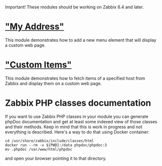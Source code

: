 Important! These modules should be working on Zabbix 6.4 and later.

# ["My Address"](./my-address/)

This module demonstrates how to add a new menu element that will display a custom web page.

# ["Custom Items"](./customitems/)

This module demonstrates how to fetch items of a specified host from Zabbix and display them on a custom web page.

# Zabbix PHP classes documentation

If you want to use Zabbix PHP classes in your module you can generate phpDoc documentation
and get at least some indexed view of those classes and their methods. Keep in mind that
this is work in progress and not everything is described. Here's a way to do that using
Docker container:

    cd /usr/share/zabbix/include/classes/html
    docker run --rm -v ${PWD}:/data phpdoc/phpdoc:3
    mv .phpdoc /var/www/html/phpdoc

and open your browser pointing it to that directory.
